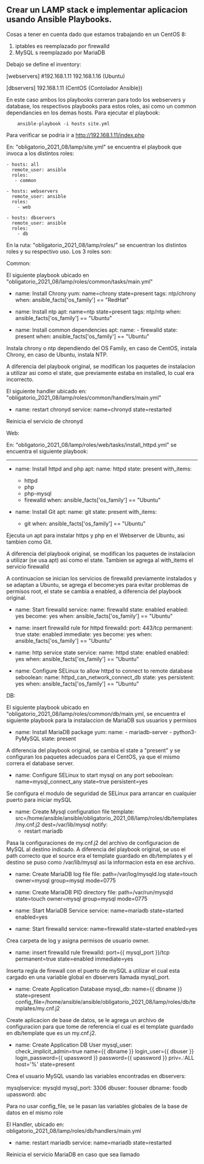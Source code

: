 Crear un LAMP stack e implementar aplicacion usando Ansible Playbooks.
-------------------------------------------

Cosas a tener en cuenta dado que estamos trabajando en un CentOS 8:

1. iptables es reemplazado por firewalld
2. MySQL s reemplazado por MariaDB

Debajo se define el inventory:

[webservers]
#192.168.1.11
192.168.1.16 (Ubuntu)

[dbservers]
192.168.1.11 (CentOS {Contolador Ansible})

En este caso ambos los playbooks correran para todo los webservers y database, los respectivos playbooks para estos roles, asi como un common dependancies en los demas hosts. Para ejecutar el playbook:

        ansible-playbook -i hosts site.yml

Para verificar se podria ir a http://192.168.1.11/index.php

En: "obligatorio_2021_08/lamp/site.yml" se encuentra el playbook que invoca a los distintos roles:

	- hosts: all
	  remote_user: ansible
	  roles:
	   - common

	- hosts: webservers
	  remote_user: ansible
	  roles:
	    - web

	- hosts: dbservers
	  remote_user: ansible
	  roles:
	    - db

En la ruta: "obligatorio_2021_08/lamp/roles/" se encuentran los distintos roles y su respectivo uso. Los 3 roles son:

Common: 

El siguiente playbook ubicado en "obligatorio_2021_08/lamp/roles/common/tasks/main.yml"

  - name: Install Chrony
    yum: name=chrony state=present
    tags: ntp/chrony
    when: ansible_facts['os_family'] == "RedHat"
  
  - name: Install ntp
    apt: name=ntp state=present
    tags: ntp/ntp
    when: ansible_facts['os_family'] == "Ubuntu"

  - name: Install common dependencies
    apt:
      name: 
        - firewalld
      state: present
    when: ansible_facts['os_family'] == "Ubuntu"

Instala chrony o ntp dependiendo del OS Family, en caso de CentOS, instala Chrony, en caso de Ubuntu, instala NTP.

A diferencia del playbook original, se modifican los paquetes de instalacion a utilizar asi como el state, que previamente estaba en installed, lo cual era incorrecto.


El siguiente handler ubicado en: "obligatorio_2021_08/lamp/roles/common/handlers/main.yml"

 - name: restart chronyd
    service: name=chronyd state=restarted

Reinicia el servicio de chronyd

Web:

En: "obligatorio_2021_08/lamp/roles/web/tasks/install_httpd.yml" se encuentra el siguiente playbook: 

---
 - name: Install httpd and php
    apt: 
      name: httpd 
      state: present
    with_items:
     - httpd
     - php
     - php-mysql
     - firewalld
    when: 
     ansible_facts['os_family'] == "Ubuntu"

  - name: Install Git
    apt: 
      name: git
      state: present
    with_items:
    - git
    when: 
     ansible_facts['os_family'] == "Ubuntu"

Ejecuta un apt para instalar https y php en el Webserver de Ubuntu, asi tambien como Git.

A diferencia del playbook original, se modifican los paquetes de instalacion a utilizar (se usa apt) asi como el state. Tambien se agrega al with_items el servicio firewalld

A continuacion se inician los servicios de firewalld previamente instalados y se adaptan a Ubuntu, se agrega el become:yes para evitar problemas de permisos root, el state se cambia a enabled, a diferencia del playbook original.

  - name: Start firewalld
    service: 
      name: firewalld 
      state: enabled
      enabled: yes
      become: yes
    when: 
     ansible_facts['os_family'] == "Ubuntu"
    
  - name: insert firewalld rule for httpd
    firewalld: 
      port: 443/tcp 
      permanent: true 
      state: enabled
      immediate: yes
    become: yes
    when: 
     ansible_facts['os_family'] == "Ubuntu"

  - name: http service state
    service: 
      name: httpd
      state: enabled
      enabled: yes
    when: 
     ansible_facts['os_family'] == "Ubuntu"
      
  - name: Configure SELinux to allow httpd to connect to remote database
    seboolean: 
      name: httpd_can_network_connect_db 
      state: yes 
      persistent: yes
    when: 
     ansible_facts['os_family'] == "Ubuntu"


DB:

El siguiente playbook ubicado en "obligatorio_2021_08/lamp/roles/common/db/main.yml, se encuentra el siguiente playbook para la instalaccion de MariaDB sus usuarios y permisos

  - name: Install MariaDB package
    yum: 
      name: 
        - mariadb-server 
        - python3-PyMySQL
      state: present

A diferencia del playbook original, se cambia el state a "present" y se configuran los paquetes adecuados para el CentOS, ya que el mismo correra el database server.

  - name: Configure SELinux to start mysql on any port
    seboolean: name=mysql_connect_any state=true persistent=yes

Se configura el modulo de seguridad de SELinux para arrancar en cualquier puerto para iniciar mySQL

  - name: Create Mysql configuration file
    template: src=/home/ansible/ansible/obligatorio_2021_08/lamp/roles/db/templates/my.cnf.j2 dest=/var/lib/mysql
    notify:
    - restart mariadb

Pasa la configuraciones de my.cnf.j2 del archivo de configuracion de MySQL al destino indicado. A diferencia del playbook original, se uso el path correcto que el source era el template guardado en db/templates y el destino se puso como /var/lib/mysql asi la informacion esta en ese archivo.

  - name: Create MariaDB log file
    file: path=/var/log/mysqld.log state=touch owner=mysql group=mysql mode=0775

  - name: Create MariaDB PID directory
    file: path=/var/run/mysqld state=touch owner=mysql group=mysql mode=0775

  - name: Start MariaDB Service
    service: name=mariadb state=started enabled=yes

  - name: Start firewalld
    service: name=firewalld state=started enabled=yes

Crea carpeta de log y asigna permisos de usuario owner.

  - name: insert firewalld rule
    firewalld: port={{ mysql_port }}/tcp permanent=true state=enabled immediate=yes

Inserta regla de firewall con el puerto de mySQL a utilizar el cual esta cargado en una variable global en dbservers llamada mysql_port. 

  - name: Create Application Database
    mysql_db: 
      name={{ dbname }} 
      state=present 
      config_file=/home/ansible/ansible/obligatorio_2021_08/lamp/roles/db/templates/my.cnf.j2

Create aplicacion de base de datos, se le agrega un archivo de configuracion para que tome de referencia el cual es el template guardado en db/template que es un my.cnf.j2.

  - name: Create Application DB User
    mysql_user: 
      check_implicit_admin=true
      name={{ dbname }} 
      login_user={{ dbuser }}
      login_password={{ upassword }} 
      password={{ upassword }}
      priv=*.*:ALL 
      host='%' 
      state=present

Crea el usuario MySQL usando las variables encontradas en dbservers:

mysqlservice: mysqld
mysql_port: 3306
dbuser: foouser
dbname: foodb
upassword: abc

Para no usar config_file, se le pasan las variables globales de la base de datos en el mismo role

El Handler, ubicado en: obligatorio_2021_08/lamp/roles/db/handlers/main.yml

- name: restart mariadb
  service: name=mariadb state=restarted

Reinicia el servicio MariaDB en caso que sea llamado
